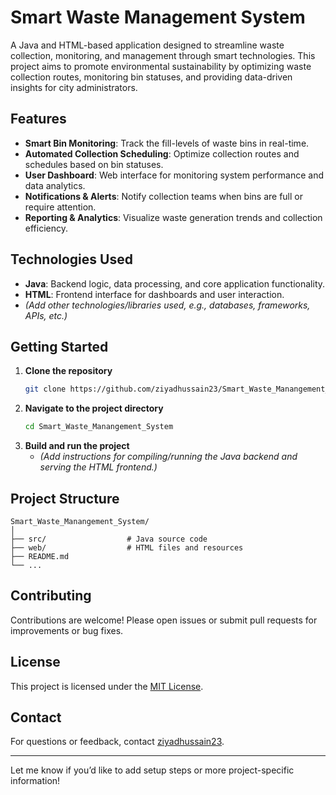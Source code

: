 # Smart Waste Management System

A Java and HTML-based application designed to streamline waste collection, monitoring, and management through smart technologies. This project aims to promote environmental sustainability by optimizing waste collection routes, monitoring bin statuses, and providing data-driven insights for city administrators.

## Features

- **Smart Bin Monitoring**: Track the fill-levels of waste bins in real-time.
- **Automated Collection Scheduling**: Optimize collection routes and schedules based on bin statuses.
- **User Dashboard**: Web interface for monitoring system performance and data analytics.
- **Notifications & Alerts**: Notify collection teams when bins are full or require attention.
- **Reporting & Analytics**: Visualize waste generation trends and collection efficiency.

## Technologies Used

- **Java**: Backend logic, data processing, and core application functionality.
- **HTML**: Frontend interface for dashboards and user interaction.
- *(Add other technologies/libraries used, e.g., databases, frameworks, APIs, etc.)*

## Getting Started

1. **Clone the repository**
   ```bash
   git clone https://github.com/ziyadhussain23/Smart_Waste_Manangement_System.git
   ```
2. **Navigate to the project directory**
   ```bash
   cd Smart_Waste_Manangement_System
   ```
3. **Build and run the project**
   - *(Add instructions for compiling/running the Java backend and serving the HTML frontend.)*

## Project Structure

```
Smart_Waste_Manangement_System/
│
├── src/                  # Java source code
├── web/                  # HTML files and resources
├── README.md
└── ...
```

## Contributing

Contributions are welcome! Please open issues or submit pull requests for improvements or bug fixes.

## License

This project is licensed under the [MIT License](LICENSE).

## Contact

For questions or feedback, contact [ziyadhussain23](https://github.com/ziyadhussain23).

---

Let me know if you’d like to add setup steps or more project-specific information!

